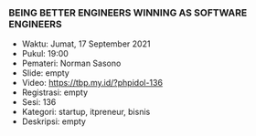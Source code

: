 ### BEING BETTER ENGINEERS WINNING AS SOFTWARE ENGINEERS

- Waktu: Jumat, 17 September 2021
- Pukul: 19:00
- Pemateri: Norman Sasono
- Slide: empty
- Video: https://tbp.my.id/?phpidol-136
- Registrasi: empty
- Sesi: 136
- Kategori: startup, itpreneur, bisnis
- Deskripsi: empty
